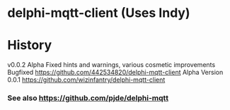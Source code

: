 # delphi-mqtt-client (Uses Indy) 


# History
v0.0.2 Alpha		Fixed hints and warnings, various cosmetic improvements
Bugfixed		https://github.com/442534820/delphi-mqtt-client
Alpha Version 0.0.1	https://github.com/wizinfantry/delphi-mqtt-client

### See also https://github.com/pjde/delphi-mqtt